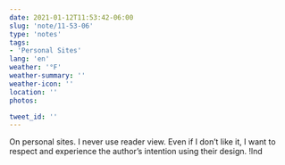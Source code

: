 ```yaml
---
date: 2021-01-12T11:53:42-06:00
slug: 'note/11-53-06'
type: 'notes'
tags:
- 'Personal Sites'
lang: 'en'
weather: '°F'
weather-summary: ''
weather-icon: ''
location: ''
photos:

tweet_id: ''
---
```

On personal sites. I never use reader view. Even if I don’t like it, I want to respect and experience the author’s intention using their design.  !lnd